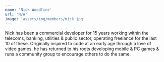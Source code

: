 ```yaml
---
name: 'Nick Woodfine'
url: 'N/A'
image: 'assets/img/members/nick.jpg'
---
```

Nick has been a commercial developer for 15 years working within the telecoms, banking, utilities & public sector, operating freelance for the last 10 of these. Originally inspired to code at an early age through a love of video games.
he has returned to his roots developing mobile & PC games & runs a community group to encourage others to do the same.
